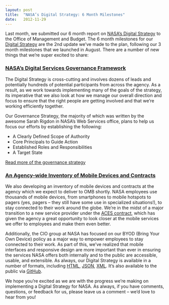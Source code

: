 ```yaml
---
layout: post
title:  "NASA’s Digital Strategy: 6 Month Milestones"
date:   2012-11-29
---
```


Last month, we submitted our 6 month report on [NASA’s Digital Strategy](http://www.nasa.gov/digitalstrategy) to the Office of Management and Budget. The 6 month milestones for our [Digital Strategy](http://open.nasa.gov/blog/2012/06/20/the-roadmap-for-digital-government/) are the 2nd update we’ve made to the plan, following our 3 month milestones that we launched in August. There are a number of new things that we’re super excited to share:

### [NASA’s Digital Services Governance Framework](http://www.nasa.gov/agency/digitalstrategy/governance.html)
The Digital Strategy is cross-cutting and involves dozens of leads and potentially hundreds of potential participants from across the agency. As a result, as we work towards implementing many of the goals of the strategy, its imperative that we also look at how we manage our overall direction and focus to ensure that the right people are getting involved and that we’re working efficiently together.

Our Governance Strategy, the majority of which was written by the awesome Sarah Rigdon in NASA’s Web Services office, plans to help us focus our efforts by establishing the following:

- A Clearly Defined Scope of Authority
- Core Principals to Guide Action
- Established Roles and Responsibilities
- A Target State

[Read more of the governance strategy](http://www.nasa.gov/agency/digitalstrategy/governance.html)

### [An Agency-wide Inventory of Mobile Devices and Contracts](http://www.nasa.gov/agency/digitalstrategy/section5.html)
We also developing an inventory of mobile devices and contracts at the agency which we expect to deliver to OMB shortly. NASA employees use thousands of mobile devices, from smartphones to mobile hotspots to pagers (yes, pagers – they still have some use in specialized situations!), to stay connected to their work around the globe. We’re in the midst of a major transition to a new service provider under the [ACES contract](http://www.nasa.gov/home/hqnews/2010/dec/HQ_C10-080_ACES.html), which has given the agency a great opportunity to look closer at the mobile services we offer to employees and make them even better.

Additionally, the CIO group at NASA has focused on our BYOD (Bring Your Own Device) policy as a major way to empower employees to stay connected to their work. As part of this, we’ve realized that mobile interfaces and responsive design are more important than ever in ensuring the services NASA offers both internally and to the public are accessible, usable, and extensible.
As always, our Digital Strategy is available in a number of formats, including [HTML](http://www.nasa.gov/digitalstrategy), [JSON](ttp://www.nasa.gov/digitalstrategy.json), [XML](http://www.nasa.gov/digitalstrategy.xml). It’s also available to the public via [GitHub](http://www.github.com/nasa/digital-strategy).

We hope you’re excited as we are with the progress we’re making on implementing a Digital Strategy for NASA. As always, if you have comments, questions, or feedback for us, please leave us a comment – we’d love to hear from you!